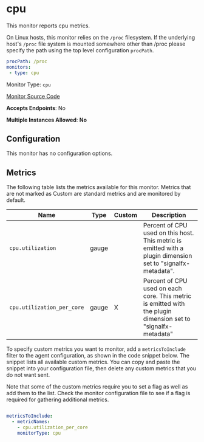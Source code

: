 <!--- GENERATED BY gomplate from scripts/docs/monitor-page.md.tmpl --->

# cpu

This monitor reports cpu metrics.

On Linux hosts, this monitor relies on the `/proc` filesystem.
If the underlying host's `/proc` file system is mounted somewhere other than
/proc please specify the path using the top level configuration `procPath`.

```yaml
procPath: /proc
monitors:
 - type: cpu
```


Monitor Type: `cpu`

[Monitor Source Code](https://github.com/signalfx/signalfx-agent/tree/master/internal/monitors/cpu)

**Accepts Endpoints**: No

**Multiple Instances Allowed**: **No**

## Configuration

This monitor has no configuration options.


## Metrics

The following table lists the metrics available for this monitor. Metrics that are not marked as Custom are standard metrics and are monitored by default.

| Name | Type | Custom | Description |
| ---  | ---  | ---    | ---         |
| `cpu.utilization` | gauge |  | Percent of CPU used on this host. This metric is emitted with a plugin dimension set to "signalfx-metadata". |
| `cpu.utilization_per_core` | gauge | X | Percent of CPU used on each core. This metric is emitted with the plugin dimension set to "signalfx-metadata" |


To specify custom metrics you want to monitor, add a `metricsToInclude` filter
to the agent configuration, as shown in the code snippet below. The snippet
lists all available custom metrics. You can copy and paste the snippet into
your configuration file, then delete any custom metrics that you do not want
sent.

Note that some of the custom metrics require you to set a flag as well as add
them to the list. Check the monitor configuration file to see if a flag is
required for gathering additional metrics.

```yaml

metricsToInclude:
  - metricNames:
    - cpu.utilization_per_core
    monitorType: cpu
```





